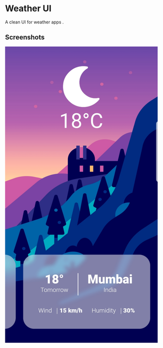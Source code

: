 # Weather UI

A clean UI for weather apps .

## Screenshots
<img width="500" alt="Screenshot" src="https://github.com/Prd1899/01-Weather_UI/blob/master/assets/20200721_025448.jpg?raw=true">


